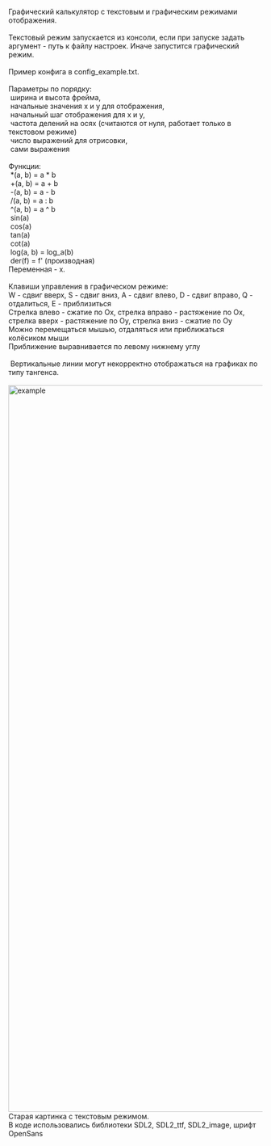 Графический калькулятор с текстовым и графическим режимами отображения.<br/>
<br/>
Текстовый режим запускается из консоли, если при запуске задать аргумент - путь к файлу настроек. Иначе запустится графический режим. <br/>
<br/>
Пример конфига в config_example.txt.<br/>
<br/>
Параметры по порядку:<br/>
&nbsp;ширина и высота фрейма,<br/>
&nbsp;начальные значения x и y для отображения,<br/>
&nbsp;начальный шаг отображения для x и y,<br/>
&nbsp;частота делений на осях (считаются от нуля, работает только в текстовом режиме)<br/>
&nbsp;число выражений для отрисовки,<br/>
&nbsp;сами выражения<br/>
<br/>
Функции:<br/>
&nbsp;*(a, b) = a * b<br/>
&nbsp;+(a, b) = a + b<br/>
&nbsp;-(a, b) = a - b<br/>
&nbsp;/(a, b) = a : b<br/>
&nbsp;^(a, b) = a ^ b<br/>
&nbsp;sin(a)<br/>
&nbsp;cos(a)<br/>
&nbsp;tan(a)<br/>
&nbsp;cot(a)<br/>
&nbsp;log(a, b) = log_a(b)<br/>
&nbsp;der(f) = f' (производная)<br/>
Переменная - x.<br/>
<br/>
Клавиши управления в графическом режиме:<br/>
W - сдвиг вверх, S - сдвиг вниз, A - сдвиг влево, D - сдвиг вправо, Q - отдалиться, E - приблизиться<br/>
Стрелка влево - сжатие по Ox, стрелка вправо - растяжение по Ox, стрелка вверх - растяжение по Oy, стрелка вниз - сжатие по Oy<br/>
Можно перемещаться мышью, отдаляться или приближаться колёсиком мыши<br/>
Приближение выравнивается по левому нижнему углу<br/>
<br/>
&nbsp;Вертикальные линии могут некорректно отображаться на графиках по типу тангенса.<br/>
<br/>
<img width="1439" alt="example" src="https://github.com/user-attachments/assets/ffdeced9-1483-4d5c-8fb4-70b72259e6bf"><br/>
Старая картинка с текстовым режимом.<br/>
В коде использовались библиотеки SDL2, SDL2_ttf, SDL2_image, шрифт OpenSans<br/>
